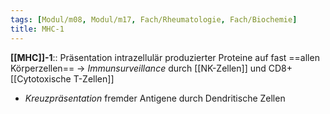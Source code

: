 ```yaml
---
tags: [Modul/m08, Modul/m17, Fach/Rheumatologie, Fach/Biochemie]
title: MHC-1
---
```

**[[MHC]]-1**:: Präsentation intrazellulär produzierter Proteine auf fast ==allen Körperzellen== → *Immunsurveillance* durch [[NK-Zellen]] und CD8+ [[Cytotoxische T-Zellen]]
- *Kreuzpräsentation* fremder Antigene durch Dendritische Zellen